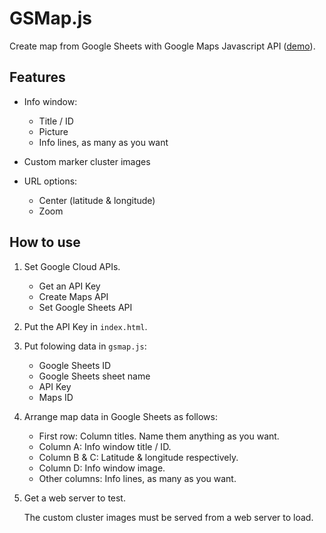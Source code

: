 #   GSMap.js

Create map from Google Sheets with Google Maps Javascript API
([demo](https://map.solidaritas.com)).

##  Features

- Info window:

  - Title / ID
  - Picture
  - Info lines, as many as you want

- Custom marker cluster images

- URL options:

  - Center (latitude & longitude)
  - Zoom

##  How to use

1.  Set Google Cloud APIs.

    -  Get an API Key
    -  Create Maps API
    -  Set Google Sheets API

2.  Put the API Key in `index.html`.

3.  Put folowing data in `gsmap.js`:

    -  Google Sheets ID
    -  Google Sheets sheet name
    -  API Key
    -  Maps ID

4.  Arrange map data in Google Sheets as follows:

    -  First row: Column titles. Name them anything as you want.
    -  Column A: Info window title / ID.
    -  Column B & C: Latitude & longitude respectively.
    -  Column D: Info window image.
    -  Other columns: Info lines, as many as you want.

5.  Get a web server to test.

    The custom cluster images must be served from a web server to load.
